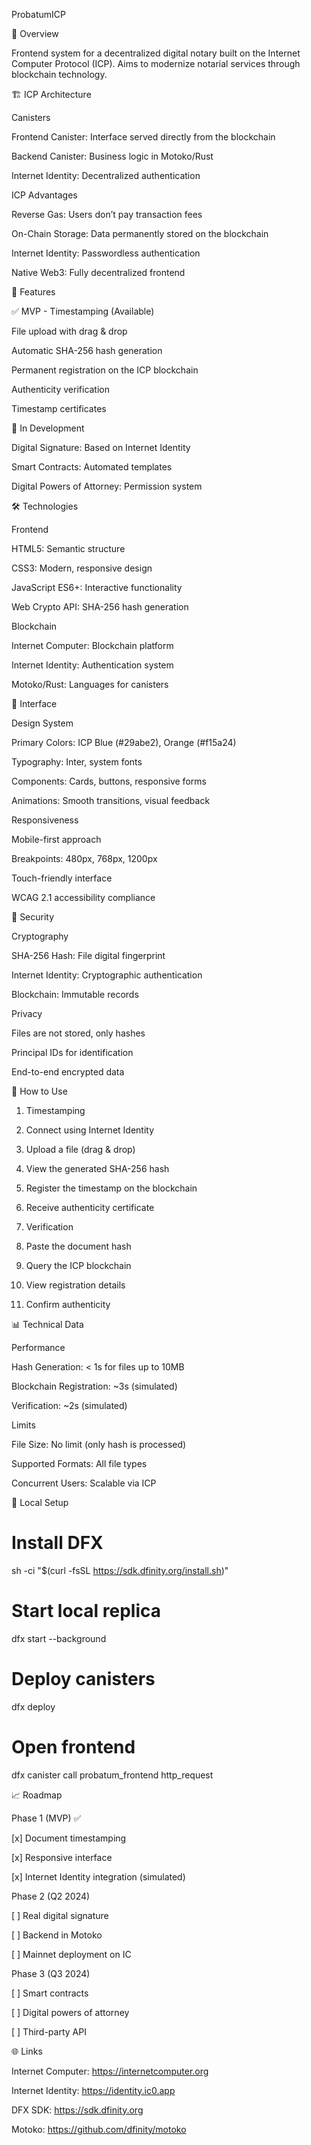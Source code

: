 ProbatumICP

🎯 Overview

Frontend system for a decentralized digital notary built on the Internet Computer Protocol (ICP). Aims to modernize notarial services through blockchain technology.

🏗️ ICP Architecture

Canisters

Frontend Canister: Interface served directly from the blockchain

Backend Canister: Business logic in Motoko/Rust

Internet Identity: Decentralized authentication


ICP Advantages

Reverse Gas: Users don’t pay transaction fees

On-Chain Storage: Data permanently stored on the blockchain

Internet Identity: Passwordless authentication

Native Web3: Fully decentralized frontend


🚀 Features

✅ MVP - Timestamping (Available)

File upload with drag & drop

Automatic SHA-256 hash generation

Permanent registration on the ICP blockchain

Authenticity verification

Timestamp certificates


🔄 In Development

Digital Signature: Based on Internet Identity

Smart Contracts: Automated templates

Digital Powers of Attorney: Permission system


🛠️ Technologies

Frontend

HTML5: Semantic structure

CSS3: Modern, responsive design

JavaScript ES6+: Interactive functionality

Web Crypto API: SHA-256 hash generation


Blockchain

Internet Computer: Blockchain platform

Internet Identity: Authentication system

Motoko/Rust: Languages for canisters


📱 Interface

Design System

Primary Colors: ICP Blue (#29abe2), Orange (#f15a24)

Typography: Inter, system fonts

Components: Cards, buttons, responsive forms

Animations: Smooth transitions, visual feedback


Responsiveness

Mobile-first approach

Breakpoints: 480px, 768px, 1200px

Touch-friendly interface

WCAG 2.1 accessibility compliance


🔐 Security

Cryptography

SHA-256 Hash: File digital fingerprint

Internet Identity: Cryptographic authentication

Blockchain: Immutable records


Privacy

Files are not stored, only hashes

Principal IDs for identification

End-to-end encrypted data


🚀 How to Use

1. Timestamping

1. Connect using Internet Identity


2. Upload a file (drag & drop)


3. View the generated SHA-256 hash


4. Register the timestamp on the blockchain


5. Receive authenticity certificate



2. Verification

1. Paste the document hash


2. Query the ICP blockchain


3. View registration details


4. Confirm authenticity



📊 Technical Data

Performance

Hash Generation: < 1s for files up to 10MB

Blockchain Registration: ~3s (simulated)

Verification: ~2s (simulated)


Limits

File Size: No limit (only hash is processed)

Supported Formats: All file types

Concurrent Users: Scalable via ICP


🔧 Local Setup

# Install DFX
sh -ci "$(curl -fsSL https://sdk.dfinity.org/install.sh)"

# Start local replica
dfx start --background

# Deploy canisters
dfx deploy

# Open frontend
dfx canister call probatum_frontend http_request

📈 Roadmap

Phase 1 (MVP) ✅

[x] Document timestamping

[x] Responsive interface

[x] Internet Identity integration (simulated)


Phase 2 (Q2 2024)

[ ] Real digital signature

[ ] Backend in Motoko

[ ] Mainnet deployment on IC


Phase 3 (Q3 2024)

[ ] Smart contracts

[ ] Digital powers of attorney

[ ] Third-party API


🌐 Links

Internet Computer: https://internetcomputer.org

Internet Identity: https://identity.ic0.app

DFX SDK: https://sdk.dfinity.org

Motoko: https://github.com/dfinity/motoko


